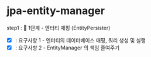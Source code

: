 # jpa-entity-manager

step1 : 🚀 1단계 - 엔터티 매핑 (EntityPersister)
- [x] : 요구사항 1 - 엔터티의 데이터베이스 매핑, 쿼리 생성 및 실행
- [x] : 요구사항 2 - EntityManager 의 책임 줄여주기
